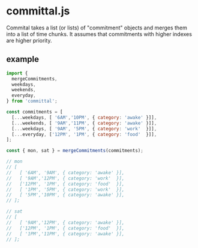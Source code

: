 # committal.js

Commital takes a list (or lists) of "commitment" objects and merges them into a list of time chunks. It assumes that commitments with higher indexes are higher priority.

## example

```javascript
import {
  mergeCommitments,
  weekdays,
  weekends,
  everyday,
} from 'committal';

const commitments = [
  [...weekdays, [ '6AM','10PM', { category: 'awake' }]],
  [...weekends, [ '9AM','11PM', { category: 'awake' }]],
  [...weekdays, [ '9AM', '5PM', { category: 'work'  }]],
  [...everyday, ['12PM', '1PM', { category: 'food'  }]],
];

const { mon, sat } = mergeCommitments(commitments);

// mon
// [
//   [ '6AM', '9AM', { category: 'awake' }],
//   [ '9AM','12PM', { category: 'work'  }],
//   ['12PM', '1PM', { category: 'food'  }],
//   [ '1PM', '5PM', { category: 'work'  }],
//   [ '5PM','10PM', { category: 'awake' }],
// ];

// sat
// [
//   [ '9AM','12PM', { category: 'awake' }],
//   ['12PM', '1PM', { category: 'food'  }],
//   [ '1PM','11PM', { category: 'awake' }],
// ];
```
